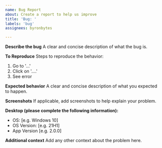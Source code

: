 ```yaml
---
name: Bug Report
about: Create a report to help us improve
title: 'Bug: '
labels: 'bug'
assignees: byronbytes

---
```


**Describe the bug**
A clear and concise description of what the bug is.

**To Reproduce**
Steps to reproduce the behavior:
1. Go to '...'
2. Click on '....'
3. See error

**Expected behavior**
A clear and concise description of what you expected to happen.

**Screenshots**
If applicable, add screenshots to help explain your problem.

**Desktop (please complete the following information):**
 - OS: [e.g. Windows 10]
- OS Version: [e.g. 21H1]
 - App Version [e.g. 2.0.0]

**Additional context**
Add any other context about the problem here.
